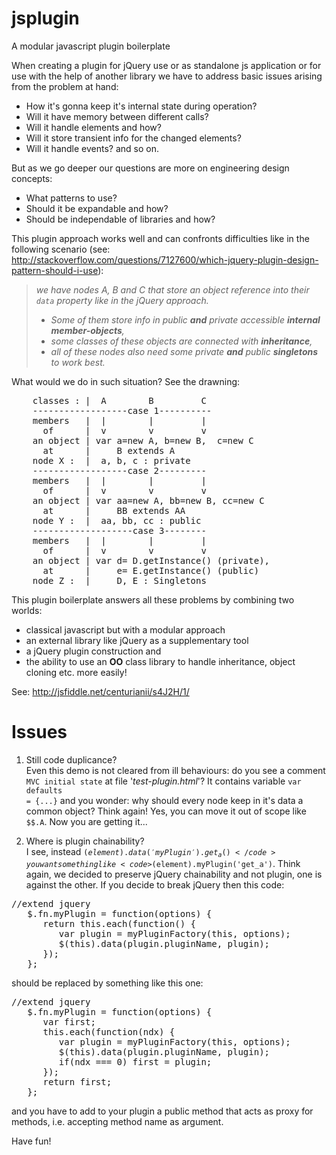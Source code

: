jsplugin
========

A modular javascript plugin boilerplate

When creating a plugin for jQuery use or as standalone js application or for use with the help of another library we have to address basic issues arising from the problem at hand:

- How it's gonna keep it's internal state during operation?
- Will it have memory between different calls?
- Will it handle elements and how?
- Will it store transient info for the changed elements?
- Will it handle events?
and so on.

But as we go deeper our questions are more on engineering design concepts:

- What patterns to use?
- Should it be expandable and how?
- Should be independable of libraries and how?

This plugin approach works well and can confronts difficulties like in the following scenario (see: http://stackoverflow.com/questions/7127600/which-jquery-plugin-design-pattern-should-i-use):

<blockquote cite="http://stackoverflow.com/questions/7127600/which-jquery-plugin-design-pattern-should-i-use"><i>we have nodes A, B and C that store an object reference into their <code>data</code> property like in the jQuery approach.
<ul><li>Some of them store info in public <b>and</b> private accessible <b>internal member-objects</b>,</li>
<li>some classes of these objects are connected with <b>inheritance</b>,</li>
<li>all of these nodes also need some private <b>and</b> public <b>singletons</b> to work best.</li></ul></i></blockquote>

What would we do in such situation?
See the drawning:

<pre>
    classes : |  A        B         C
    ------------------case 1----------
    members   |  |        |         |
      of      |  v        v         v
    an object | var a=new A, b=new B,  c=new C
      at      |     B extends A
    node X :  |  a, b, c : private
    ------------------case 2---------
    members   |  |        |         |
      of      |  v        v         v
    an object | var aa=new A, bb=new B, cc=new C
      at      |     BB extends AA
    node Y :  |  aa, bb, cc : public
    -------------------case 3--------
    members   |  |        |         |
      of      |  v        v         v
    an object | var d= D.getInstance() (private),
      at      |     e= E.getInstance() (public)
    node Z :  |     D, E : Singletons
</pre>

This plugin boilerplate answers all these problems by combining two worlds:
- classical javascript but with a modular approach
- an external library like jQuery as a supplementary tool
- a jQuery plugin construction and
- the ability to use an <b>OO</b> class library to handle inheritance, object cloning etc. more easily!

See: http://jsfiddle.net/centurianii/s4J2H/1/

Issues
======
1. Still code duplicance?<br />
Even this demo is not cleared from ill behaviours: do you see a comment <code>MVC initial state</code> at file '<i>test-plugin.html</i>'?
It contains variable <code>var defaults = {...}</code> and you wonder: why should every node keep in it's data a common object? Think again! Yes, you can move it out of scope like <code>$$.A</code>. Now you are getting it...

2. Where is plugin chainability?<br />
I see, instead <code>$(element).data('myPlugin').get_a()</code> you want something like <code>$(element).myPlugin('get_a')</code>.
Think again, we decided to preserve jQuery chainability and not plugin, one is against the other. If you decide to break jQuery then this code:

<pre>
//extend jquery
   $.fn.myPlugin = function(options) {
      return this.each(function() {
         var plugin = myPluginFactory(this, options);
         $(this).data(plugin.pluginName, plugin);
      });
   };
</pre>

should be replaced by something like this one:

<pre>
//extend jquery
   $.fn.myPlugin = function(options) {
      var first;
      this.each(function(ndx) {
         var plugin = myPluginFactory(this, options);
         $(this).data(plugin.pluginName, plugin);
         if(ndx === 0) first = plugin;
      });
      return first;
   };
</pre>

and you have to add to your plugin a public method that acts as proxy for methods, i.e. accepting method name as argument.

Have fun!
